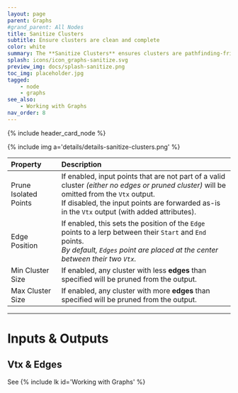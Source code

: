 ```yaml
---
layout: page
parent: Graphs
#grand_parent: All Nodes
title: Sanitize Clusters
subtitle: Ensure clusters are clean and complete
color: white
summary: The **Sanitize Clusters** ensures clusters are pathfinding-friendly. Fix broken connections, create new clusters as needed. Customize settings for isolated points, edge positions, and cluster sizes.
splash: icons/icon_graphs-sanitize.svg
preview_img: docs/splash-sanitize.png
toc_img: placeholder.jpg
tagged:
    - node
    - graphs
see_also:
    - Working with Graphs
nav_order: 8
---
```


{% include header_card_node %}

{% include img a='details/details-sanitize-clusters.png' %} 

| Property       | Description          |
|:-------------|:------------------|
| Prune Isolated Points           | If enabled, input points that are not part of a valid cluster *(either no edges or pruned cluster)* will be omitted from the `Vtx` output.<br>If disabled, the input points are forwarded as-is in the `Vtx` output (with added attributes).  |
| Edge Position           | If enabled, this sets the position of the `Edge` points to a lerp between their `Start` and `End` points.<br>*By default, `Edges` point are placed at the center between their two `Vtx`.*|
| Min Cluster Size           | If enabled, any cluster with less **edges** than specified will be pruned from the output.  |
| Max Cluster Size           | If enabled, any cluster with more **edges** than specified will be pruned from the output.  |

---
# Inputs & Outputs
## Vtx & Edges
See {% include lk id='Working with Graphs' %}
